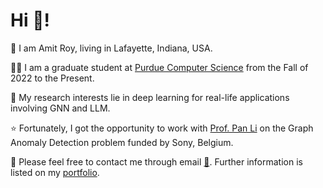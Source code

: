 
# Hi 👋! 
🌱 I am Amit Roy, living in Lafayette, Indiana, USA. 

👨‍🎓 I am a graduate student at [Purdue Computer Science](https://www.cs.purdue.edu/) from the Fall of 2022 to the Present. 

🧐 My research interests lie in deep learning for real-life applications involving GNN and LLM.

⭐ Fortunately, I got the opportunity to work with [Prof. Pan Li](https://sites.google.com/view/panli-purdue/home) on the Graph Anomaly Detection problem funded by Sony, Belgium.

🌟 Please feel free to contact me through email [📧](mailto:roy206@purdue.edu). Further information is listed on my [portfolio](https://amitroy7781.github.io/). 

